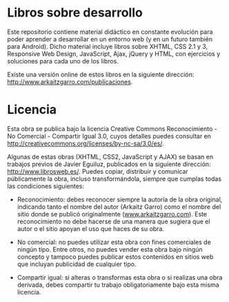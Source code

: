 Libros sobre desarrollo
=======================

Este repositorio contiene material didáctico en constante evolución para poder aprender a desarrollar en un entorno web (y en un futuro también para Android). Dicho material incluye libros sobre XHTML, CSS 2.1 y 3, Responsive Web Design, JavaScript, Ajax, jQuery y HTML, con ejercicios y soluciones para cada uno de los libros.

Existe una versión online de estos libros en la siguiente dirección: http://www.arkaitzgarro.com/publicaciones.

Licencia
========

Esta obra se publica bajo la licencia Creative Commons Reconocimiento - No Comercial - Compartir Igual 3.0, cuyos detalles puedes consultar en http://creativecommons.org/licenses/by-nc-sa/3.0/es/.

Algunas de estas obras (XHTML, CSS2, JavaScript y AJAX) se basan en trabajos previos de Javier Eguiluz, publicados en la siguiente dirección: http://www.librosweb.es/. Puedes copiar, distribuir y comunicar públicamente la obra, incluso transformándola, siempre que cumplas todas las condiciones siguientes:

* Reconocimiento: debes reconocer siempre la autoría de la obra original, indicando tanto el nombre del autor (Arkaitz Garro) como el nombre del sitio donde se publicó originalmente (www.arkaitzgarro.com). Este reconocimiento no debe hacerse de una manera que sugiera que el autor o el sitio apoyan el uso que haces de su obra.

* No comercial: no puedes utilizar esta obra con fines comerciales de ningún tipo. Entre otros, no puedes vender esta obra bajo ningún concepto y tampoco puedes publicar estos contenidos en sitios web que incluyan publicidad de cualquier tipo.

* Compartir igual: si alteras o transformas esta obra o si realizas una obra derivada, debes compartir tu trabajo obligatoriamente bajo esta misma licencia.
